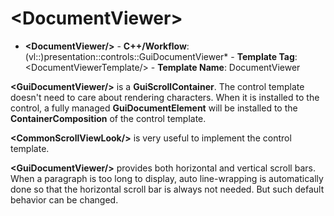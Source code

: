 # \<DocumentViewer\>

- **\<DocumentViewer/\>** - **C++/Workflow**: (vl::)presentation::controls::GuiDocumentViewer* - **Template Tag**: \<DocumentViewerTemplate/\> - **Template Name**: DocumentViewer

**\<GuiDocumentViewer/\>** is a **GuiScrollContainer**. The control template doesn't need to care about rendering characters. When it is installed to the control, a fully managed **GuiDocumentElement** will be installed to the **ContainerComposition** of the control template.

**\<CommonScrollViewLook/\>** is very useful to implement the control template.

**\<GuiDocumentViewer/\>** provides both horizontal and vertical scroll bars. When a paragraph is too long to display, auto line-wrapping is automatically done so that the horizontal scroll bar is always not needed. But such default behavior can be changed.

